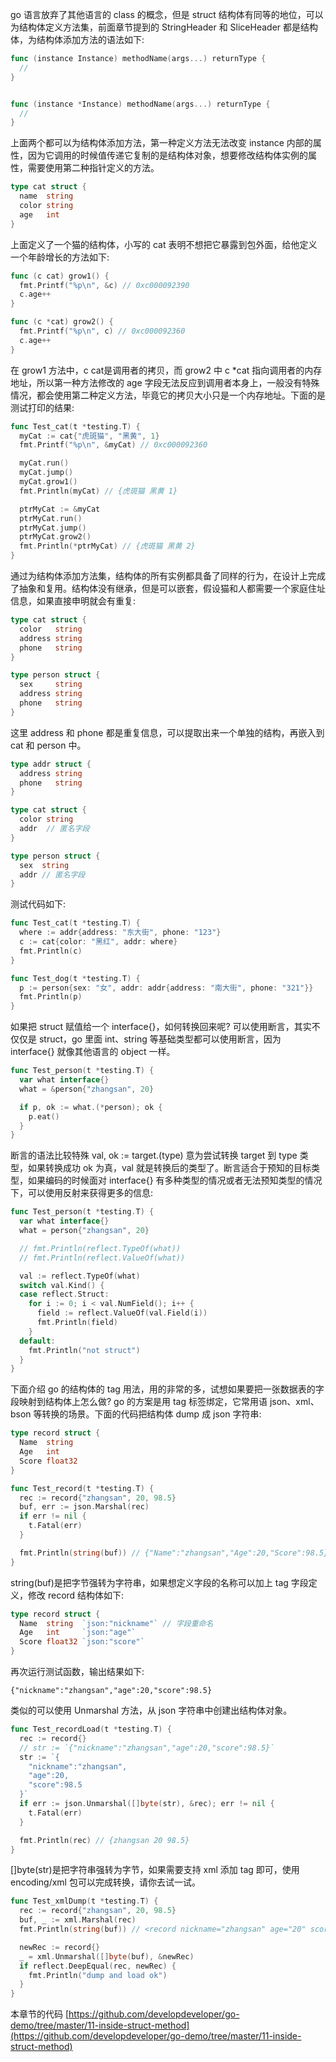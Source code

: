 go 语言放弃了其他语言的 class 的概念，但是 struct 结构体有同等的地位，可以为结构体定义方法集，前面章节提到的 StringHeader 和 SliceHeader 都是结构体，为结构体添加方法的语法如下:

```go
func (instance Instance) methodName(args...) returnType {
  // 
}


func (instance *Instance) methodName(args...) returnType {
  // 
}
```

上面两个都可以为结构体添加方法，第一种定义方法无法改变 instance 内部的属性，因为它调用的时候值传递它复制的是结构体对象，想要修改结构体实例的属性，需要使用第二种指针定义的方法。

```go
type cat struct {
  name  string
  color string
  age   int
}
```

上面定义了一个猫的结构体，小写的 cat 表明不想把它暴露到包外面，给他定义一个年龄增长的方法如下:

```go
func (c cat) grow1() {
  fmt.Printf("%p\n", &c) // 0xc000092390
  c.age++
}

func (c *cat) grow2() {
  fmt.Printf("%p\n", c) // 0xc000092360
  c.age++
}
```

在 grow1 方法中，c cat是调用者的拷贝，而 grow2 中 c *cat 指向调用者的内存地址，所以第一种方法修改的 age 字段无法反应到调用者本身上，一般没有特殊情况，都会使用第二种定义方法，毕竟它的拷贝大小只是一个内存地址。下面的是测试打印的结果:

```go
func Test_cat(t *testing.T) {
  myCat := cat{"虎斑猫", "黑黄", 1}
  fmt.Printf("%p\n", &myCat) // 0xc000092360

  myCat.run()
  myCat.jump()
  myCat.grow1()
  fmt.Println(myCat) // {虎斑猫 黑黄 1}

  ptrMyCat := &myCat
  ptrMyCat.run()
  ptrMyCat.jump()
  ptrMyCat.grow2()
  fmt.Println(*ptrMyCat) // {虎斑猫 黑黄 2}
}
```

通过为结构体添加方法集，结构体的所有实例都具备了同样的行为，在设计上完成了抽象和复用。结构体没有继承，但是可以嵌套，假设猫和人都需要一个家庭住址信息，如果直接申明就会有重复:

```go
type cat struct {
  color   string
  address string
  phone   string
}

type person struct {
  sex     string
  address string
  phone   string
}
```

这里 address 和 phone 都是重复信息，可以提取出来一个单独的结构，再嵌入到 cat 和 person 中。

```go
type addr struct {
  address string
  phone   string
}

type cat struct {
  color string
  addr  // 匿名字段
}

type person struct {
  sex  string
  addr // 匿名字段
}
```

测试代码如下:

```go
func Test_cat(t *testing.T) {
  where := addr{address: "东大街", phone: "123"}
  c := cat{color: "黑红", addr: where}
  fmt.Println(c)
}

func Test_dog(t *testing.T) {
  p := person{sex: "女", addr: addr{address: "南大街", phone: "321"}}
  fmt.Println(p)
}
```

如果把 struct 赋值给一个 interface{}，如何转换回来呢? 可以使用断言，其实不仅仅是 struct，go 里面 int、string 等基础类型都可以使用断言，因为 interface{} 就像其他语言的 object 一样。

```go
func Test_person(t *testing.T) {
  var what interface{}
  what = &person{"zhangsan", 20}

  if p, ok := what.(*person); ok {
    p.eat()
  }
}
```

断言的语法比较特殊 val, ok := target.(type) 意为尝试转换 target 到 type 类型，如果转换成功 ok 为真，val 就是转换后的类型了。断言适合于预知的目标类型，如果编码的时候面对 interface{} 有多种类型的情况或者无法预知类型的情况下，可以使用反射来获得更多的信息:

```go
func Test_person(t *testing.T) {
  var what interface{}
  what = person{"zhangsan", 20}

  // fmt.Println(reflect.TypeOf(what))
  // fmt.Println(reflect.ValueOf(what))

  val := reflect.TypeOf(what)
  switch val.Kind() {
  case reflect.Struct:
    for i := 0; i < val.NumField(); i++ {
      field := reflect.ValueOf(val.Field(i))
      fmt.Println(field)
    }
  default:
    fmt.Println("not struct")
  }
}
```

下面介绍 go 的结构体的 tag 用法，用的非常的多，试想如果要把一张数据表的字段映射到结构体上怎么做? go 的方案是用 tag 标签绑定，它常用语 json、xml、bson 等转换的场景。下面的代码把结构体 dump 成 json 字符串:

```go
type record struct {
  Name  string
  Age   int
  Score float32
}

func Test_record(t *testing.T) {
  rec := record{"zhangsan", 20, 98.5}
  buf, err := json.Marshal(rec)
  if err != nil {
    t.Fatal(err)
  }

  fmt.Println(string(buf)) // {"Name":"zhangsan","Age":20,"Score":98.5}
}
```

string(buf)是把字节强转为字符串，如果想定义字段的名称可以加上 tag 字段定义，修改 record 结构体如下:

```go
type record struct {
  Name  string  `json:"nickname"` // 字段重命名
  Age   int     `json:"age"`
  Score float32 `json:"score"`
}
```

再次运行测试函数，输出结果如下:

```
{"nickname":"zhangsan","age":20,"score":98.5}
```

类似的可以使用 Unmarshal 方法，从 json 字符串中创建出结构体对象。

```go
func Test_recordLoad(t *testing.T) {
  rec := record{}
  // str := `{"nickname":"zhangsan","age":20,"score":98.5}`
  str := `{
    "nickname":"zhangsan",
    "age":20,
    "score":98.5
  }`
  if err := json.Unmarshal([]byte(str), &rec); err != nil {
    t.Fatal(err)
  }

  fmt.Println(rec) // {zhangsan 20 98.5}
}
```

[]byte(str)是把字符串强转为字节，如果需要支持 xml 添加 tag 即可，使用 encoding/xml 包可以完成转换，请你去试一试。

```go
func Test_xmlDump(t *testing.T) {
  rec := record{"zhangsan", 20, 98.5}
  buf, _ := xml.Marshal(rec)
  fmt.Println(string(buf)) // <record nickname="zhangsan" age="20" score="98.5"></record>

  newRec := record{}
  _ = xml.Unmarshal([]byte(buf), &newRec)
  if reflect.DeepEqual(rec, newRec) {
    fmt.Println("dump and load ok")
  }
}
```

本章节的代码 [https://github.com/developdeveloper/go-demo/tree/master/11-inside-struct-method](https://github.com/developdeveloper/go-demo/tree/master/11-inside-struct-method)
